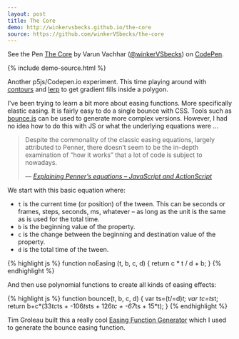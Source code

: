 ```yaml
---
layout: post
title: The Core
demo: http://winkervsbecks.github.io/the-core
source: https://github.com/winkerVSbecks/the-core
---
```


<p data-height="460" data-theme-id="7569" data-slug-hash="lkqGo" data-default-tab="result" class='codepen'>See the Pen <a href='http://codepen.io/winkerVSbecks/pen/lkqGo/'>The Core</a> by Varun Vachhar (<a href='http://codepen.io/winkerVSbecks'>@winkerVSbecks</a>) on <a href='http://codepen.io'>CodePen</a>.</p>
<script async src="//codepen.io/assets/embed/ei.js"></script>

{% include demo-source.html %}

Another p5js/Codepen.io experiment. This time playing around with  [contours](http://p5js.org/reference/#/p5/beginContour) and  [lerp](http://p5js.org/reference/#/p5/lerpColor) to get gradient fills inside a polygon.

<!--more-->

I've been trying to learn a bit more about easing functions. More specifically elastic easing. It is fairly easy to do a single bounce with CSS. Tools such as  [bounce.js](http://bouncejs.com/#{s:[{T:"c",e:"b",d:1000,D:0,f:{x:1,y:1},t:{x:2,y:1},s:1,b:4},{T:"c",e:"b",d:1000,D:0,f:{x:1,y:1},t:{x:1,y:2},s:1,b:6}]}) can be used to generate more complex versions. However, I had no idea how to do this with JS or what the underlying equations were &hellip;

<blockquote>
  <p>Despite the commonality of the classic easing equations, largely attributed to Penner, there doesn’t seem to be the in-depth examination of “how it works” that a lot of code is subject to nowadays.</p>

  <cite>
    &mdash;
    <a href="http://upshots.org/actionscript/jsas-understanding-easing">
      Explaining Penner’s equations – JavaScript and ActionScript
    </a>
  </cite>
</blockquote>

We start with this basic equation where:

- `t` is the current time (or position) of the tween. This can be seconds or frames, steps, seconds, ms, whatever – as long as the unit is the same as is used for the total time.
- `b` is the beginning value of the property.
- `c` is the change between the beginning and destination value of the property.
- `d` is the total time of the tween.

{% highlight js %}
function noEasing (t, b, c, d) {
	return c * t / d + b;
}
{% endhighlight %}

And then use polynomial functions to create all kinds of easing effects:

{% highlight js %}
function bounce(t, b, c, d) {
  var ts=(t/=d)*t;
  var tc=ts*t;
  return b+c*(33*tc*ts + -106*ts*ts + 126*tc + -67*ts + 15*t);
}
{% endhighlight %}

Tim Groleau built this a really cool  [Easing Function Generator](http://www.timotheegroleau.com/Flash/experiments/easing_function_generator.htm) which I used to generate the bounce easing function.
